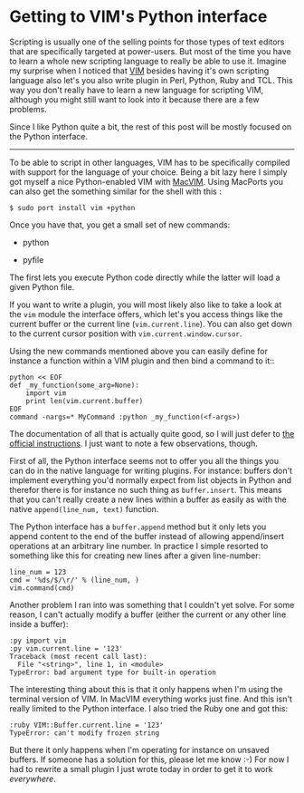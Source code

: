# Getting to VIM's Python interface

Scripting is usually one of the selling points for those types of text editors
that are specifically targeted at power-users. But most of the time you have
to learn a whole new scripting language to really be able to use it. Imagine
my surprise when I noticed that [VIM][] besides having it's own scripting
language also let's you also write plugin in Perl, Python, Ruby and TCL. This
way you don't really have to learn a new language for scripting VIM, although
you might still want to look into it because there are a few problems.

Since I like Python quite a bit, the rest of this post will be mostly focused
on the Python interface.

-------------------------------

To be able to script in other languages, VIM has to be specifically compiled
with support for the language of your choice. Being a bit lazy here I simply
got myself a nice Python-enabled VIM with [MacVIM][]. Using MacPorts you can also get the something similar for the shell with this :

    $ sudo port install vim +python

Once you have that, you get a small set of new commands:

* python

* pyfile

The first lets you execute Python code directly while the latter will load a
given Python file. 

If you want to write a plugin, you will most likely also like to take a look
at the ``vim`` module the interface offers, which let's you access things like
the current buffer or the current line (``vim.current.line``). You can also
get down to the current cursor position with ``vim.current.window.cursor``. 

Using the new commands mentioned above  you can easily define for instance a
function within a VIM plugin and then bind a command to it::
    
    python << EOF
    def _my_function(some_arg=None):
        import vim
        print len(vim.current.buffer)
    EOF
    command -nargs=* MyCommand :python _my_function(<f-args>)

The documentation of all that is actually quite good, so I will just defer to
[the official instructions](http://vimdoc.sourceforge.net/htmldoc/if_pyth.html). I just want to note a
few observations, though.

First of all, the Python interface seems not to offer you all the things you
can do in the native language for writing plugins. For instance: buffers don't
implement everything you'd normally expect from list objects in Python and
therefor there is for instance no such thing as ``buffer.insert``. This means
that you can't really create a new lines within a buffer as easily as with the
native ``append(line_num, text)`` function.

The Python interface has a ``buffer.append`` method but it only lets you
append content to the end of the buffer instead of allowing append/insert
operations at an arbitrary line number. In practice I simple resorted to
something like this for creating new lines after a given line-number:
    
    line_num = 123
    cmd = '%ds/$/\r/' % (line_num, )
    vim.command(cmd)

Another problem I ran into was something that I couldn't yet solve. For some
reason, I can't actually modify a buffer (either the current or any other line
inside a buffer):
    
    :py import vim
    :py vim.current.line = '123'
    Traceback (most recent call last):
      File "<string>", line 1, in <module>
    TypeError: bad argument type for built-in operation

The interesting thing about this is that it only happens when I'm using the
terminal version of VIM. In MacVIM everything works just fine. And this isn't
really limited to the Python interface. I also tried the Ruby one and got
this:
    
    :ruby VIM::Buffer.current.line = '123'
    TypeError: can't modify frozen string

But there it only happens when I'm operating for instance on unsaved buffers.
If someone has a solution for this, please let me know :-) For now I had
to rewrite a small plugin I just wrote today in order to get it to work
*everywhere*. 

[macvim]: http://code.google.com/p/macvim/
[vim]: http://www.vim.org/